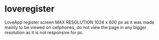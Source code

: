# loveregister
LoveApp register screen
MAX RESOLUTION 1024 x 600 px as it was made mainly to be viewed on cellphones, do not view the page in any bigger resolution as it is not responsive for pc.
